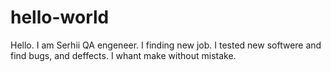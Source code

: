 # hello-world
Hello. I am Serhii QA engeneer. I finding new job.
I tested new softwere and find bugs, and deffects.
I whant make without mistake.
